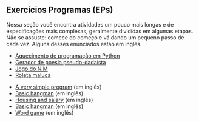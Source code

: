 ## Exercícios Programas (EPs)

Nessa seção você encontra atividades um pouco mais longas e de
especificações mais complexas, geralmente divididas em algumas etapas.
Não se assuste: comece do começo e vá dando um pequeno passo de cada
vez. Alguns desses enunciados estão em inglês.

* [Aquecimento de programação em Python](aquecimento.html)
* [Gerador de poesia pseudo-dadaísta](dadaista.html)
* [Jogo do NIM](nim.html)
* [Roleta maluca](roleta_maluca.html)
<!-- * [O caso COH-PIAH](coh_piah.html) -->
* [A very simple program](simple_program.html) (em inglês)
* [Basic hangman](hangman.html) (em inglês)
* [Housing and salary](housing_and_salary.html) (em inglês)
* [Basic hangman](hangman.html) (em inglês)
* [Word game](word_game.html) (em inglês)
